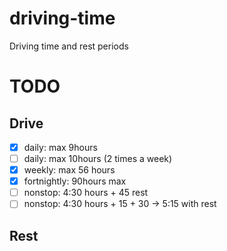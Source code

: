 driving-time
============

Driving time and rest periods


TODO
====

Drive
-------

- [x] daily: max 9hours
- [ ] daily: max 10hours (2 times a week)
- [x] weekly: max 56 hours
- [x] fortnightly: 90hours max
- [ ] nonstop: 4:30 hours + 45 rest
- [ ] nonstop: 4:30 hours + 15 + 30 -> 5:15 with rest

Rest
----
